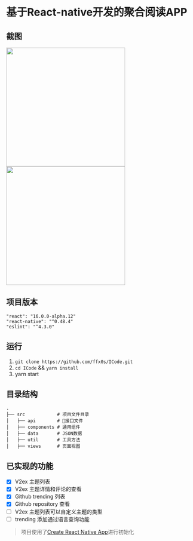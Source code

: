 ﻿# 基于React-native开发的聚合阅读APP

## 截图
<img src="https://o818xvhxo.qnssl.com/o_1brvrgc7g1nvc1cbnstpn056g3b.gif" width="318" />
<img src="https://o818xvhxo.qnssl.com/o_1brvrgc7g19db30vo3h1hqo1euga.gif" width="318" />

## 项目版本

`"react": "16.0.0-alpha.12"`  
`"react-native": "^0.48.4"`  
`"eslint": "^4.3.0"`

## 运行

1. `git clone https://github.com/ffx0s/ICode.git`
2. `cd ICode` && `yarn install`
3. yarn start

## 目录结构

```
.
├── src            # 项目文件目录
│   ├── api        # 接口文件
│   ├── components # 通用组件
│   ├── data       # JSON数据
│   ├── util       # 工具方法
│   ├── views      # 页面视图
```

## 已实现的功能  

- [x] V2ex 主题列表
- [x] V2ex 主题详情和评论的查看
- [x] Github trending 列表
- [x] Github repository 查看  
- [ ] V2ex 主题列表可以自定义主题的类型
- [ ] trending 添加通过语言查询功能

> 项目使用了[Create React Native App](https://github.com/react-community/create-react-native-app)进行初始化